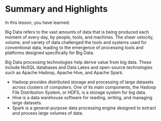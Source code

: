 # Summary and Highlights

In this lesson, you have learned:

Big Data refers to the vast amounts of data that is being produced each moment of every day, by people, tools, and machines. The sheer velocity, volume, and variety of data challenged the tools and systems used for conventional data, leading to the emergence of processing tools and platforms designed specifically for Big Data.

Big Data processing technologies help derive value from big data. These include NoSQL databases and Data Lakes and open-source technologies such as Apache Hadoop, Apache Hive, and Apache Spark.

- Hadoop provides distributed storage and processing of large datasets across clusters of computers. One of its main components, the Hadoop File Distribution System, or HDFS, is a storage system for big data.
- Hive is a data warehouse software for reading, writing, and managing large datasets.
- Spark is a general-purpose data processing engine designed to extract and process large volumes of data. 